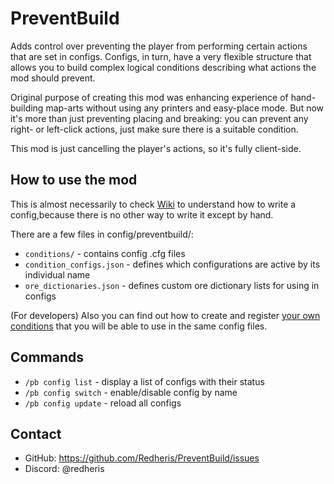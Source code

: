 # PreventBuild

Adds control over preventing the player from performing certain actions that are set in configs. Configs, in turn, have a very flexible structure that allows you to build complex logical conditions describing what actions the mod should prevent.

Original purpose of creating this mod was enhancing experience of hand-building map-arts without using any printers and easy-place mode. But now it's more than just preventing placing and breaking: you can prevent any right- or left-click actions, just make sure there is a suitable condition.

This mod is just cancelling the player's actions, so it's fully client-side.

## How to use the mod

This is almost necessarily to check [Wiki](https://github.com/Redheris/PreventBuild/wiki) to understand how to write a config,because there is no other way to write it except by hand.

There are a few files in config/preventbuild/:
- `conditions/` - contains config .cfg files
- `condition_configs.json` - defines which configurations are active by its individual name
- `ore_dictionaries.json` - defines custom ore dictionary lists for using in configs

(For developers) Also you can find out how to create and register [your own conditions](https://github.com/Redheris/PreventBuild/wiki/(For-deveolpers)-Condition-Registry) that you will be able to use in the same config files.

## Commands
- `/pb config list` - display a list of configs with their status
- `/pb config switch` <name> - enable/disable config by name
- `/pb config update` - reload all configs

## Contact

- GitHub: https://github.com/Redheris/PreventBuild/issues
- Discord: @redheris

